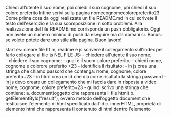 Chiedi all’utente il suo nome,
poi chiedi il suo cognome,
poi chiedi il suo colore preferito
Infine scrivi sulla pagina nomecognomecolorepreferito23
Come prima cosa da oggi realizzate un file README.md in cui scrivete il testo dell'esercizio e la sua scomposizione in sotto problemi. Alla realizzazione del file README.md corrisponde un push obbligatorio.
Oggi non avete un numero minimo di push da eseguire ma da domani sì.
Bonus: se volete potete dare uno stile alla pagina.
Buon lavoro!

start es: 
 creare file htlm, readme e js
    scrivere il collegamento sull'index per farlo collegare al file js
        NEL FILE JS:
        - chiedere all'utente il suo nome;  
        - chiedere il suo cognome; 
        - qual è il suom colore preferito;
        - chiedi nome, cognome e colorore preferito +23 
        - identifica il risultato: 
            - in js crea una stringa che chiamo passord che contenga: nome, cognome, colore preferito+23
            - in html crea un id che dia come risultato la stringa password
            - in js devo creare un collegamento che mi faccia dare in risposta a video: nome, cognome, colore preferito+23
                - quindi scrivo una stringa che contiene:
                a. document(oggetto che rappresenta il file html)
                b. getElementById("result"), ovvero metodo dell'oggetto document che restituisce l'elemento di html specificato dall'id
                c. innerHTML, proprietà di elemento html che rappresenta il contenuto di html dentro l'elemento


